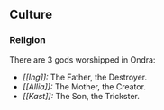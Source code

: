 
## Culture
### Religion
There are 3 gods worshipped in Ondra:
+ *[[Ing]]:* The Father, the Destroyer.
+ *[[Allia]]:* The Mother, the Creator.
+ *[[Kast]]:* The Son, the Trickster.